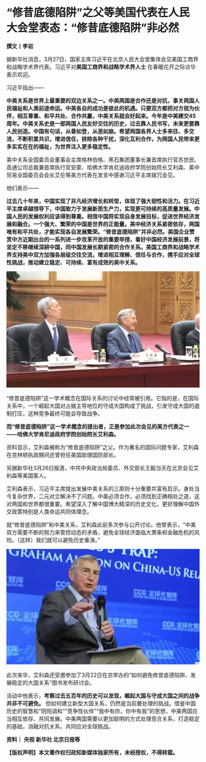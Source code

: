 # “修昔底德陷阱”之父等美国代表在人民大会堂表态：“修昔底德陷阱”非必然

**撰文丨李岩**

据新华社消息，3月27日，国家主席习近平在北京人民大会堂集体会见美国工商界和战略学术界代表。习近平对**美国工商界和战略学术界人士**
在春暖花开之际访华表示欢迎。

习近平指出——

**中美关系是世界上最重要的双边关系之一。中美两国是合作还是对抗，事关两国人民福祉和人类前途命运。中美各自的成功是彼此的机遇。只要双方都把对方视为伙伴，相互尊重、和平共处、合作共赢，中美关系就会好起来。今年是中美建交45周年。中美关系史是一部两国人民友好交往的历史，过去靠人民书写，未来更要靠人民创造。中国有句话，从善如登，从恶如崩。希望两国各界人士多来往、多交流，不断积累共识，增进信任，排除各种干扰，深化互利合作，为两国人民带来更多实实在在的福祉，为世界注入更多稳定性。**

美中关系全国委员会董事会主席格林伯格、黑石集团董事长兼首席执行官苏世民、高通公司总裁兼首席执行官安蒙、哈佛大学肯尼迪政府学院创始院长艾利森、美中贸易全国委员会会长艾伦等美方代表在发言中感谢习近平主席拨冗会见。

他们表示——

**过去几十年来，中国实现了非凡经济增长和转型，体现了强大韧性和活力。在习近平主席卓越领导下，中国致力于发展新质生产力，实现更可持续的高质量发展。中国人民的发展权利应该得到尊重。相信中国将实现自身发展目标，促进世界经济发展和融合。一个强大、繁荣的中国是世界的正能量。美中经济关系紧密依存，两国唯有和平共处，才能实现各自发展繁荣。“修昔底德陷阱”并非必然。美国企业赞赏中方近期出台的一系列进一步改革开放的重要举措，看好中国经济发展前景，将坚定不移继续深耕中国，同中国发展长期紧密的合作关系。美国工商界和战略学术界支持美中双方加强各层级交往交流，增进相互理解、信任与合作，携手应对全球性挑战，推动建立稳定、可持续、富有成效的美中关系。**

![37867e8c5c213085f826a2f769fee478.jpg](https://raw.githubusercontent.com/qqhsx/qqnews_image/main/2024/03/28/“修昔底德陷阱”之父等美国代表在人民大会堂表态：“修昔底德陷阱”非必然/37867e8c5c213085f826a2f769fee478.jpg)

“修昔底德陷阱”这一学术概念在国际关系的讨论中经常被引用。它指的是，在国际关系中，一个崛起大国对占据主导地位的守成大国构成了挑战，引发守成大国的遏制打压，这种竞争最终可能会导致战争。

**而“修昔底德陷阱”这一学术概念的提出者，正是参加此次会见的美方代表之一——哈佛大学肯尼迪政府学院创始院长艾利森。**

资料显示，艾利森被称为“修昔底德陷阱”之父。作为著名的国际问题专家，艾利森在克林顿执政期间还曾担任美国助理国防部长。

另据新华社3月26日报道，中共中央政治局委员、外交部长王毅当天在北京会见艾利森等美国客人。

艾利森表示，习近平主席提出发展中美关系的三原则十分重要并富有启示。身处当今复杂世界，二元对立解决不了问题。中美必须合作，必须找到正确相处之道，这对两国和世界都很重要。希望深入了解中国博大精深的历史文化，更好理解中国外交政策特别是人类命运共同体理念。

就“修昔底德陷阱”和中美关系，艾利森此前多次参与公开讨论。他曾表示，“中美双方需要不断的努力来管控动态的矛盾，避免全球经济面临大萧条和金融危机的风险。（这样）我们就可以避免历史重演。”

![a0564e5acc0c6c2c58966f05bd670e35.jpg](https://raw.githubusercontent.com/qqhsx/qqnews_image/main/2024/03/28/“修昔底德陷阱”之父等美国代表在人民大会堂表态：“修昔底德陷阱”非必然/a0564e5acc0c6c2c58966f05bd670e35.jpg)

此次来华，艾利森还受邀参加了3月22日在京举办的“如何避免修昔底德陷阱、发展稳定的大国关系”图书发布研讨会。

活动中他表示，**考察过去五百年的历史可以发现，崛起大国与守成大国之间的战争并非不可避免。**
但如何建立新型大国关系，仍然是当前要处理的挑战。借鉴中国历史的智慧和“阴阳调和”“竞争性伙伴”“我中有你，你中有我”的思想，中美两国应当相互依存、共同发展。中美两国需要以更加聪明的方式处理竞合关系，打造稳定的基础，消融对抗关系，共同应对全球挑战。

**资料｜ 央视 新华社 北京日报等**

**【版权声明】本文著作权归政知新媒体独家所有，未经授权，不得转载。**

